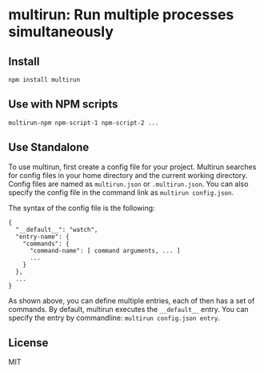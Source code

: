 multirun: Run multiple processes simultaneously
====

Install
----

    npm install multirun

Use with NPM scripts
----

    multirun-npm npm-script-1 npm-script-2 ...

Use Standalone
----

To use multirun, first create a config file for your project. Multirun searches for config files in your home directory and the current working directory. Config files are named as `multirun.json` or `.multirun.json`. You can also specify the config file in the command link as `multirun config.json`.

The syntax of the config file is the following:

    {
      "__default__": "watch",
      "entry-name": {
        "commands": {
          "command-name": [ command arguments, ... ]
          ...
        }
      },
      ...
    }

As shown above, you can define multiple entries, each of then has a set of commands. By default, multirun executes the `__default__` entry. You can specify the entry by commandline: `multirun config.json entry`.

License
----

MIT

